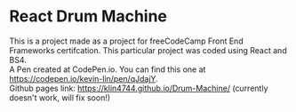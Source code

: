 # React Drum Machine
This is a project made as a project for freeCodeCamp Front End Frameworks certifcation. This particular project was coded using React and BS4.
<br>
A Pen created at CodePen.io. You can find this one at https://codepen.io/kevin-lin/pen/qJdajY.
<br>
Github pages link: https://klin4744.github.io/Drum-Machine/ (currently doesn't work, will fix soon!)

 
